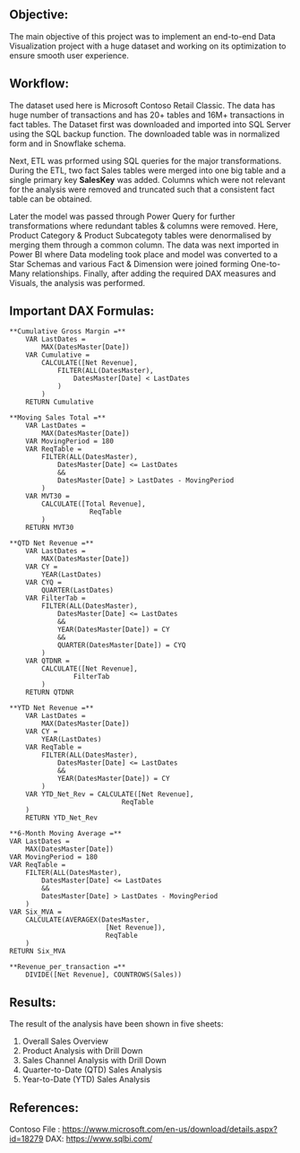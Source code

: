## Objective:

The main objective of this project was to implement an end-to-end Data Visualization project with a huge dataset and working on its optimization to ensure smooth user experience.

## Workflow:

The dataset used here is Microsoft Contoso Retail Classic. The data has huge number of transactions and has 20+ tables and 16M+ transactions in fact tables. The Dataset first was downloaded and imported into SQL Server using the SQL backup function. The downloaded table was in normalized form and in Snowflake schema.

Next, ETL was prformed using SQL queries for the major transformations. During the ETL, two fact Sales tables were merged into one big table and a single primary key **SalesKey** was added. Columns which were not relevant for the analysis were removed and truncated such that a consistent fact table can be obtained.

Later the model was passed through Power Query for further transformations where redundant tables & columns were removed. Here, Product Category & Product Subcategoty tables were denormalised by merging them through a common column. The data was next imported in Power BI where Data modeling took place and model was converted to a Star Schemas and various Fact & Dimension were joined forming One-to-Many relationships. Finally, after adding the required DAX measures and Visuals, the analysis was performed.

## Important DAX Formulas:

	**Cumulative Gross Margin =**
		VAR LastDates =
			MAX(DatesMaster[Date])
		VAR Cumulative = 
			CALCULATE([Net Revenue],
				FILTER(ALL(DatesMaster),
					DatesMaster[Date] < LastDates
				)
			)
		RETURN Cumulative
	
	**Moving Sales Total =** 
		VAR LastDates = 
			MAX(DatesMaster[Date])
		VAR MovingPeriod = 180
		VAR ReqTable = 
			FILTER(ALL(DatesMaster),
				DatesMaster[Date] <= LastDates
				&&
				DatesMaster[Date] > LastDates - MovingPeriod
			)
		VAR MVT30 = 
			CALCULATE([Total Revenue],
						ReqTable
			)
		RETURN MVT30
	
	**QTD Net Revenue =**
		VAR LastDates = 
			MAX(DatesMaster[Date])
		VAR CY = 
			YEAR(LastDates)
		VAR CYQ = 
			QUARTER(LastDates)
		VAR FilterTab = 
			FILTER(ALL(DatesMaster),
				DatesMaster[Date] <= LastDates
				&&
				YEAR(DatesMaster[Date]) = CY
				&&
				QUARTER(DatesMaster[Date]) = CYQ
			)
		VAR QTDNR = 
			CALCULATE([Net Revenue],
					FilterTab
			)
		RETURN QTDNR
	
	**YTD Net Revenue =** 
		VAR LastDates = 
			MAX(DatesMaster[Date])
		VAR CY = 
			YEAR(LastDates)
		VAR ReqTable = 
			FILTER(ALL(DatesMaster),
				DatesMaster[Date] <= LastDates
				&&
				YEAR(DatesMaster[Date]) = CY
			)
		VAR YTD_Net_Rev = CALCULATE([Net Revenue],
								ReqTable
		)
		RETURN YTD_Net_Rev
	
	**6-Month Moving Average =**
    VAR LastDates = 
        MAX(DatesMaster[Date])
    VAR MovingPeriod = 180
    VAR ReqTable = 
        FILTER(ALL(DatesMaster),
            DatesMaster[Date] <= LastDates
            &&
            DatesMaster[Date] > LastDates - MovingPeriod
        )
    VAR Six_MVA = 
        CALCULATE(AVERAGEX(DatesMaster,
                            [Net Revenue]),
                            ReqTable
        )
    RETURN Six_MVA
	
	**Revenue_per_transaction =**
		DIVIDE([Net Revenue], COUNTROWS(Sales)) 

## Results:

The result of the analysis have been shown in five sheets:
1. Overall Sales Overview
2. Product Analysis with Drill Down
3. Sales Channel Analysis with Drill Down
4. Quarter-to-Date (QTD) Sales Analysis
5. Year-to-Date (YTD) Sales Analysis


## References:

Contoso File : https://www.microsoft.com/en-us/download/details.aspx?id=18279
DAX: https://www.sqlbi.com/


